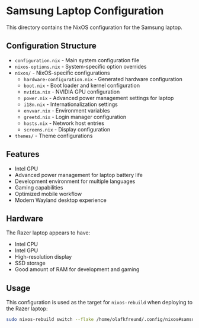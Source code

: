 # Samsung Laptop Configuration

This directory contains the NixOS configuration for the Samsung laptop.

## Configuration Structure

- `configuration.nix` - Main system configuration file
- `nixos-options.nix` - System-specific option overrides
- `nixos/` - NixOS-specific configurations
  - `hardware-configuration.nix` - Generated hardware configuration
  - `boot.nix` - Boot loader and kernel configuration
  - `nvidia.nix` - NVIDIA GPU configuration
  - `power.nix` - Advanced power management settings for laptop
  - `i18n.nix` - Internationalization settings
  - `envvar.nix` - Environment variables
  - `greetd.nix` - Login manager configuration
  - `hosts.nix` - Network host entries
  - `screens.nix` - Display configuration
- `themes/` - Theme configurations

## Features

- Intel GPU
- Advanced power management for laptop battery life
- Development environment for multiple languages
- Gaming capabilities
- Optimized mobile workflow
- Modern Wayland desktop experience

## Hardware

The Razer laptop appears to have:
- Intel CPU
- Intel GPU
- High-resolution display
- SSD storage
- Good amount of RAM for development and gaming

## Usage

This configuration is used as the target for `nixos-rebuild` when deploying to the Razer laptop:

```bash
sudo nixos-rebuild switch --flake /home/olafkfreund/.config/nixos#samsung
```